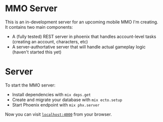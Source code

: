 # MMO Server

This is an in-development server for an upcoming mobile MMO I'm creating.
It contains two main components:

- A (fully tested) REST server in phoenix that handles account-level tasks (creating an account, characters, etc)
- A server-authortative server that will handle actual gameplay logic (haven't started this yet)

# Server

To start the MMO server:

  * Install dependencies with `mix deps.get`
  * Create and migrate your database with `mix ecto.setup`
  * Start Phoenix endpoint with `mix phx.server`

Now you can visit [`localhost:4000`](http://localhost:4000) from your browser.